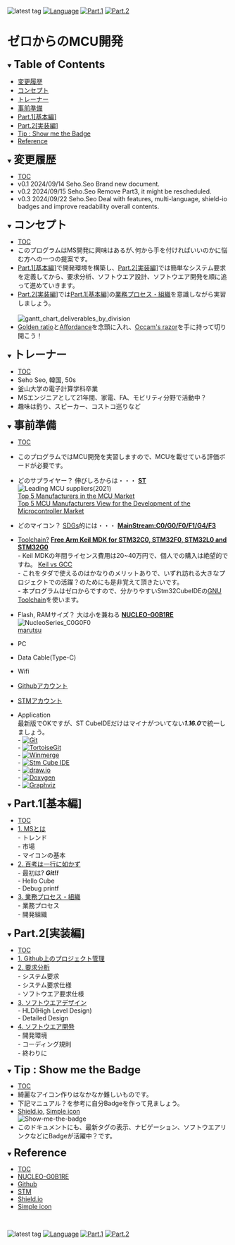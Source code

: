 ![latest tag](https://img.shields.io/github/v/tag/gtuja/CSC_MS.svg?color=brightgreen)
[![Language](https://img.shields.io/badge/%E8%A8%80%E8%AA%9E-English-brightgreen)](https://github.com/gtuja/CSC_MS/blob/main/README_en.md)
[![Part.1](https://img.shields.io/badge/Part.1-%E5%9F%BA%E6%9C%AC%E7%B7%A8-brightgreen
)](https://github.com/gtuja/CSC_MS/blob/main/Part1/1.What%20is%20MS.md) [![Part.2](https://img.shields.io/badge/Part.2-%E5%AE%9F%E8%A3%85%E5%A4%89-brightgreen
)](https://github.com/gtuja/CSC_MS/blob/main/Part2/1.WorFlowOnGithub.md)

# ゼロからのMCU開発

<div id="toc"></div>
<details open>
<summary><font size="5"><b>Table of Contents</b></font></summary>

- [変更履歴](#history)
- [コンセプト](#Concept)
- [トレーナー](#Trainer)
- [事前準備](#Preparation)
- [Part.1[基本編]](#Part1_Basic)
- [Part.2[実装編]](#Part2_Implementation)
- [Tip : Show me the Badge](#Tip001)
- [Reference](#Reference)

</details>

<div id="history"></div>
<details open>
<summary><font size="5"><b>変更履歴</b></font></summary> 

- [TOC](#toc)<br>
- v0.1 2024/09/14 Seho.Seo Brand new document.
- v0.2 2024/09/15 Seho.Seo Remove Part3, it might be rescheduled.
- v0.3 2024/09/22 Seho.Seo Deal with features, multi-language, shield-io badges and improve readability overall contents.

</details>

<div id="Concept"></div>
<details open>
<summary><font size="5"><b>コンセプト</b></font></summary>

- [TOC](#toc)<br>
- このプログラムはMS開発に興味はあるが､何から手を付ければいいのかに悩む方への一つの提案です。
- [Part.1[基本編]](Part1_Basic)で開発環境を構築し、[Part.2[実装編]](#Part2_実装編)では簡単なシステム要求を定義してから、要求分析、ソフトウエア設計、ソフトウエア開発を順に追って進めていきます。
- [Part.2[実装編]](#Part2_実装編)では[Part.1[基本編]](#Part1_Basic)の[業務プロセス・組織](https://github.com/gtuja/CSC_MS/blob/main/Part1/3.ProcessAndOrganization.md)を意識しながら実習しましょう。<br><br>
![gantt_chart_deliverables_by_division](https://github.com/gtuja/CSC_MS/blob/main/Resources/README/gantt_chart_deliverables_by_division.png)
- [Golden ratio](https://en.m.wikipedia.org/wiki/Golden_ratio)と[Affordance](https://en.m.wikipedia.org/wiki/Affordance)を念頭に入れ、[Occam's razor](https://en.m.wikipedia.org/wiki/Occam%27s_razor)を手に持って切り開こう！

</details>

<div id="Trainer"></div>
<details open>
<summary><font size="5"><b>トレーナー</b></font></summary>

- [TOC](#toc)<br>
- Seho Seo, 韓国, 50s
- 釜山大学の電子計算学科卒業
- MSエンジニアとして21年間、家電、FA、モビリティ分野で活動中？
- 趣味は釣り、スピーカー、コストコ巡りなど

</details>

<div id="Preparation"></div>
<details open>
<summary><font size="5"><b>事前準備</b></font></summary>

- [TOC](#toc)<br>
- このプログラムではMCU開発を実習しますので、MCUを載せている評価ボードが必要です。
- どのサプライヤー？ 伸びしろからは・・・ **[ST](https://www.st.com/content/st_com/en.html)**<br>
![Leading MCU suppliers(2021)](https://github.com/gtuja/CSC_MS/blob/main/Resources/README/Leading_MCU_Suppliers_2020_22021.png)<br>
[Top 5 Manufacturers in the MCU Market](https://www.onerivertronics.com/a/43018.html)<br>
[Top 5 MCU Manufacturers View for the Development of the Microcontroller Market](https://www.hardfindelec.com/a/76030.html)
- どのマイコン？ [SDGs](https://en.wikipedia.org/wiki/Sustainable_Development_Goals)的には・・・ **[MainStream:C0/G0/F0/F1/G4/F3](https://www.st.com/en/microcontrollers-microprocessors/stm32-32-bit-arm-cortex-mcus.html)**<br>

- [Toolchain?](https://en.wikipedia.org/wiki/Toolchain) **[Free Arm Keil MDK for STM32C0, STM32F0, STM32L0 and STM32G0](https://www.st.com/ja/partner-products-and-services/free-arm-keil-mdk-for-stm32c0-stm32f0-stm32l0-and-stm32g0.html)**<br>
\- Keil MDKの年間ライセンス費用は20~40万円で、個人での購入は絶望的ですね。 [Keil vs GCC](https://stackoverflow.com/questions/1226401/keil-vs-gcc-for-arm7)<br>
\- これをタダで使えるのはかなりのメリットありで、いずれ訪れる大きなプロジェクトでの活躍？のためにも是非覚えて頂きたいです。<br>
\- 本プログラムはゼロからですので、分かりやすいStm32CubeIDEの[GNU Toolchain](https://en.wikipedia.org/wiki/GNU_toolchain)を使います。<br>

- Flash, RAMサイズ？ 大は小を兼ねる **[NUCLEO-G0B1RE](https://www.st.com/ja/evaluation-tools/nucleo-g0b1re.html)**<br>
![NucleoSeries_C0G0F0](https://github.com/gtuja/CSC_MS/blob/main/Resources/README/NucleoSeries_C0G0F0.png)<br>
[marutsu](https://www.marutsu.co.jp/pc/i/40719714/)

- PC
- Data Cable(Type-C)
- Wifi
- [Githubアカウント](https://github.com)
- [STMアカウント](https://www.st.com)
- Application<br>
最新版でOKですが、ST CubeIDEだけはマイナがついてない***1.16.0***で統一しましょう。<br>
\- [![Git](https://img.shields.io/badge/Git-brightgreen?style=flat&logo=Git&logoColor=%23F05032&labelColor=white)](https://git-scm.com/)<br>
\- [![TortoiseGit](https://img.shields.io/badge/TortoiseGit-brightgreen?style=flat)](https://tortoisegit.org/)<br>
\- [![Winmerge](https://img.shields.io/badge/Winmerge-brightgreen?style=flat)](https://winmerge.org/)<br>
\- [![Stm Cube IDE](https://img.shields.io/badge/CubeIDE-brightgreen?style=flat&logo=stmicroelectronics&logoColor=%2303234B&labelColor=white)](https://www.st.com/en/development-tools/stm32cubeide.html)<br>
\- [![draw.io](https://img.shields.io/badge/Drawio-brightgreen?style=flat&logo=diagramsdotnet&logoColor=%23F08705&labelColor=white)](https://app.diagrams.net/)<br>
\- [![Doxygen](https://img.shields.io/badge/Doxygen-brightgreen?style=flat)](https://www.doxygen.nl/)<br>
\- [![Graphviz](https://img.shields.io/badge/Graphviz-brightgreen?style=flat)](https://graphviz.org/)<br>

</details>

<div id="Part1_Basic"></div>
<details open>
<summary><font size="5"><b>Part.1[基本編]</b></font></summary>

- [TOC](#toc)<br>
- [1. MSとは](https://github.com/gtuja/CSC_MS/blob/main/Part1/1.What%20is%20MS.md)<br>
\- トレンド<br>
\- 市場<br>
\- マイコンの基本<br>
- [2. 百考は一行に如かず](https://github.com/gtuja/CSC_MS/blob/main/Part1/2.Hello%20MCU.md)<br>
\- 最初は? ***Git!!***<br>
\- Hello Cube<br>
\- Debug printf<br>
- [3. 業務プロセス・組織](https://github.com/gtuja/CSC_MS/blob/main/Part1/3.ProcessAndOrganization.md)<br>
\- 業務プロセス<br>
\- 開発組織<br>

</details>

<div id="Part2_Implementation"></div>
<details open>
<summary><font size="5"><b>Part.2[実装編]</b></font></summary>

- [TOC](#toc)<br>
- [1. Github上のプロジェクト管理](https://github.com/gtuja/CSC_MS/blob/main/Part2/1.WorFlowOnGithub.md)
- [2. 要求分析](https://github.com/gtuja/CSC_MS/blob/main/Part2/2.RequirementAnalysis.md)<br>
\- システム要求<br>
\- システム要求仕様<br>
\- ソフトウエア要求仕様<br>
- [3. ソフトウエアデザイン](https://github.com/gtuja/CSC_MS/blob/main/Part2/3.SoftwareDesign.md)<br>
\- HLD(High Level Design)<br>
\- Detailed Design<br>
- [4. ソフトウエア開発](https://github.com/gtuja/CSC_MS/blob/main/Part2/4.SoftwareImplementation.md)<br>
\- 開発環境<br>
\- コーディング規則<br>
\- 終わりに<br>
 
</details>

<div id="Tip001"></div>
<details open>
<summary><font size="5"><b>Tip : Show me the Badge</b></font></summary>

- [TOC](#toc)<br>
- 綺麗なアイコン作りはなかなか難しいものです。
- 下記マニュアル？を参考に自分Badgeを作って見ましょう。
- [Shield.io](https://shields.io), [Simple icon](https://simpleicons.org/)<br>
![Show-me-the-badge](https://github.com/gtuja/CSC_MS/blob/main/Resources/Tips/tip001_001_shields_io_static_badge.png)<br>
- このドキュメントにも、最新タグの表示、ナビゲーション、ソフトウエアリンクなどにBadgeが活躍中？です。
</details>

<div id="Reference"></div>
<details open>
<summary><font size="5"><b>Reference</b></font></summary>

- [TOC](#toc)
- [NUCLEO-G0B1RE](https://www.st.com/ja/evaluation-tools/nucleo-g0b1re.html)
- [Github](https://github.com)
- [STM](https://www.st.com)
- [Shield.io](https://shields.io)
- [Simple icon](https://simpleicons.org/)

</details>
<br>

![latest tag](https://img.shields.io/github/v/tag/gtuja/CSC_MS.svg?color=brightgreen)
[![Language](https://img.shields.io/badge/%E8%A8%80%E8%AA%9E-English-brightgreen)](https://github.com/gtuja/CSC_MS/blob/main/README_en.md)
[![Part.1](https://img.shields.io/badge/Part.1-%E5%9F%BA%E6%9C%AC%E7%B7%A8-brightgreen
)](https://github.com/gtuja/CSC_MS/blob/main/Part1/1.What%20is%20MS.md) [![Part.2](https://img.shields.io/badge/Part.2-%E5%AE%9F%E8%A3%85%E5%A4%89-brightgreen
)](https://github.com/gtuja/CSC_MS/blob/main/Part2/1.WorFlowOnGithub.md)
